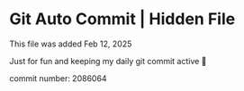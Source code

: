 # Git Auto Commit | Hidden File

This file was added Feb 12, 2025

Just for fun and keeping my daily git commit active 🤪

commit number: 2086064
